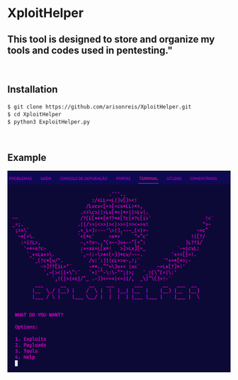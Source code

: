 <h1> XploitHelper </h1>

<h2>
This tool is designed to store and organize my tools and codes used in pentesting."
</h2>
<br>

<h2> Installation</h2>

``` bash
$ git clone https://github.com/arisonreis/XploitHelper.git
$ cd XploitHelper
$ python3 ExploitHelper.py
```
<br>

<h2> Example</h2>

![Example](./example1.png)